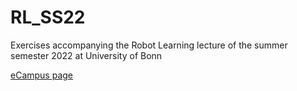 # RL_SS22

Exercises accompanying the Robot Learning lecture of the summer semester 2022 at University of Bonn

[eCampus page](https://ecampus.uni-bonn.de/goto_ecampus_crs_2582974.html)
